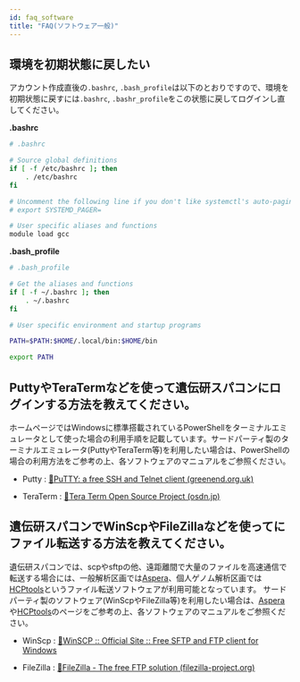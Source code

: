 ```yaml
---
id: faq_software
title: "FAQ(ソフトウェア一般)"
---
```


## 環境を初期状態に戻したい

アカウント作成直後の`.bashrc`, `.bash_profile`は以下のとおりですので、環境を初期状態に戻すには`.bashrc`, `.bashr_profile`をこの状態に戻してログインし直してください。

**.bashrc**

```bash
# .bashrc

# Source global definitions
if [ -f /etc/bashrc ]; then
	. /etc/bashrc
fi

# Uncomment the following line if you don't like systemctl's auto-paging feature:
# export SYSTEMD_PAGER=

# User specific aliases and functions
module load gcc
```

**.bash_profile**

```bash
# .bash_profile

# Get the aliases and functions
if [ -f ~/.bashrc ]; then
	. ~/.bashrc
fi

# User specific environment and startup programs

PATH=$PATH:$HOME/.local/bin:$HOME/bin

export PATH
```


## PuttyやTeraTermなどを使って遺伝研スパコンにログインする方法を教えてください。

ホームページではWindowsに標準搭載されているPowerShellをターミナルエミュレータとして使った場合の利用手順を記載しています。サードパーティ製のターミナルエミュレータ(PuttyやTeraTerm等)を利用したい場合は、PowerShellの場合の利用方法をご参考の上、各ソフトウェアのマニュアルをご参照ください。

- Putty : 
[&#x1f517;<u>PuTTY: a free SSH and Telnet client (greenend.org.uk)</u>](https://www.chiark.greenend.org.uk/~sgtatham/putty/)


- TeraTerm : 
[&#x1f517;<u>Tera Term Open Source Project (osdn.jp)</u>](https://ttssh2.osdn.jp/index.html.en)


## 遺伝研スパコンでWinScpやFileZillaなどを使ってにファイル転送する方法を教えてください。

遺伝研スパコンでは、scpやsftpの他、遠距離間で大量のファイルを高速通信で転送する場合には、一般解析区画では[<u>Aspera</u>](/software/aspera/)、個人ゲノム解析区画では[<u>HCPtools</u>](/software/HCPtools/)というファイル転送ソフトウェアが利用可能となっています。
サードパーティ製のソフトウェア(WinScpやFileZilla等)を利用したい場合は、[<u>Aspera</u>](/software/aspera/)や[<u>HCPtools</u>](/software/HCPtools/)のページをご参考の上、各ソフトウェアのマニュアルをご参照ください。

- WinScp : 
[&#x1f517;<u>WinSCP :: Official Site :: Free SFTP and FTP client for Windows</u>](https://winscp.net/eng/index.php)


- FileZilla : 
[&#x1f517;<u>FileZilla - The free FTP solution (filezilla-project.org)</u>](https://filezilla-project.org/)
